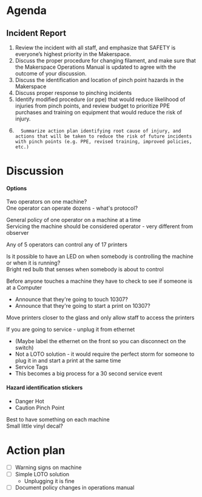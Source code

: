 # Agenda

## Incident Report
1. Review the incident with all staff, and emphasize that SAFETY is everyone’s highest priority in the Makerspace.
2. Discuss the proper procedure for changing filament, and make sure that the Makerspace Operations Manual is updated to agree with the outcome of your discussion.
3. Discuss the identification and location of pinch point hazards in the Makerspace
4. Discuss proper response to pinching incidents
5. Identify modified procedure (or ppe)  that would reduce likelihood of injuries from pinch points, and review budget to prioritize PPE purchases and training on equipment that would reduce the risk of injury.
6.       Summarize action plan identifying root cause of injury, and actions that will be taken to reduce the risk of future incidents with pinch points (e.g. PPE, revised training, improved policies, etc.)

# Discussion
#### Options
Two operators on one machine?  
One operator can operate dozens - what's protocol?

General policy of one operator on a machine at a time  
Servicing the machine should be considered operator - very different from observer

Any of 5 operators can control any of 17 printers

Is it possible to have an LED on when somebody is controlling the machine or when it is running?  
Bright red bulb that senses when somebody is about to control

Before anyone touches a machine they have to check to see if someone is at a Computer
- Announce that they're going to touch 10307?
- Announce that they're going to start a print on 10307?

Move printers closer to the glass and only allow staff to access the printers

If you are going to service - unplug it from ethernet
- (Maybe label the ethernet on the front so you can disconnect on the switch)
- Not a LOTO solution - it would require the perfect storm for someone to plug it in and start a print at the same time
- Service Tags
- This becomes a big process for a 30 second service event

#### Hazard identification stickers
- Danger Hot
- Caution Pinch Point

Best to have something on each machine  
Small little vinyl decal?  

# Action plan
- [ ] Warning signs on machine
- [ ] Simple LOTO solution
    - Unplugging it is fine
- [ ] Document policy changes in operations manual
